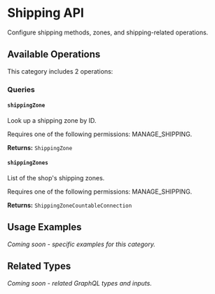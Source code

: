 # Shipping API

Configure shipping methods, zones, and shipping-related operations.

## Available Operations

This category includes 2 operations:

### Queries

#### `shippingZone`

Look up a shipping zone by ID.
  
  Requires one of the following permissions: MANAGE_SHIPPING.

**Returns:** `ShippingZone`

#### `shippingZones`

List of the shop's shipping zones.
  
  Requires one of the following permissions: MANAGE_SHIPPING.

**Returns:** `ShippingZoneCountableConnection`

## Usage Examples

*Coming soon - specific examples for this category.*

## Related Types

*Coming soon - related GraphQL types and inputs.*
